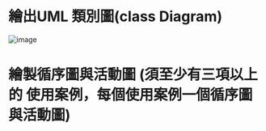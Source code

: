 # 繪出UML 類別圖(class Diagram)

![image](https://github.com/xinyi1201/Group5/assets/127081008/bf59f309-ce13-4716-8187-f620ed6627e4)






# 繪製循序圖與活動圖 (須至少有三項以上的 使用案例，每個使用案例一個循序圖與活動圖)
